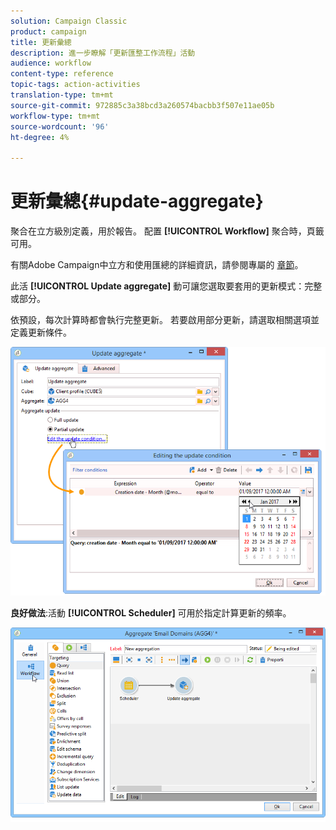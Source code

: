 ```yaml
---
solution: Campaign Classic
product: campaign
title: 更新彙總
description: 進一步瞭解「更新匯整工作流程」活動
audience: workflow
content-type: reference
topic-tags: action-activities
translation-type: tm+mt
source-git-commit: 972885c3a38bcd3a260574bacbb3f507e11ae05b
workflow-type: tm+mt
source-wordcount: '96'
ht-degree: 4%

---
```



# 更新彙總{#update-aggregate}

聚合在立方級別定義，用於報告。 配置 **[!UICONTROL Workflow]** 聚合時，頁籤可用。

有關Adobe Campaign中立方和使用匯總的詳細資訊，請參閱專屬的 [章節](../../reporting/using/concepts-and-methodology.md#calculating-and-using-aggregates)。

此活 **[!UICONTROL Update aggregate]** 動可讓您選取要套用的更新模式：完整或部分。

依預設，每次計算時都會執行完整更新。 若要啟用部分更新，請選取相關選項並定義更新條件。

![](assets/s_advuser_cube_agregate_05.png)

**良好做法**:活動 **[!UICONTROL Scheduler]** 可用於指定計算更新的頻率。

![](assets/s_advuser_cube_agregate_04.png)

